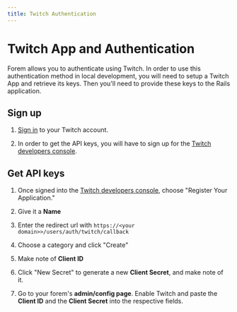 ```yaml
---
title: Twitch Authentication
---
```


# Twitch App and Authentication

Forem allows you to authenticate using Twitch. In order to use this
authentication method in local development, you will need to setup a Twitch App
and retrieve its keys. Then you'll need to provide these keys to the Rails
application.

## Sign up

1. [Sign in](https://www.twitch.tv) to your Twitch account.

2. In order to get the API keys, you will have to sign up for the
   [Twitch developers console](https://dev.twitch.tv/console).

## Get API keys

1. Once signed into the
   [Twitch developers console](https://dev.twitch.tv/console), choose "Register
   Your Application."

2. Give it a **Name**

3. Enter the redirect url with
   `https://<your domain>>/users/auth/twitch/callback`

4. Choose a category and click "Create"

5. Make note of **Client ID**

6. Click "New Secret" to generate a new **Client Secret**, and make note of it.

7. Go to your forem's **admin/config page**. Enable Twitch and paste the
   **Client ID** and the **Client Secret** into the respective fields.
